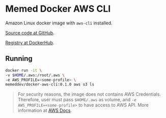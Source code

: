 # Memed Docker AWS CLI

Amazon Linux docker image with `aws-cli` installed.

[Source code at GitHub](https://github.com/MemedDev/docker-aws-cli).

[Registry at DockerHub](https://hub.docker.com/r/memeddev/docker-aws-cli).

## Running

```bash
docker run -it \
-v $HOME/.aws:/root/.aws \
-e AWS_PROFILE=<some-profile> \
memeddev/docker-aws-cli:0.1.0 aws s3 ls
```

> For security reasons, the image does not contains AWS Credentials. Therefore, user must pass `$HOME/.aws` as volume, and `-e AWS_PROFILE=<some-profile>` to have access to AWS API.
> More information at [AWS Docs](https://docs.aws.amazon.com/pt_br/cli/latest/userguide/cli-configure-files.html).
